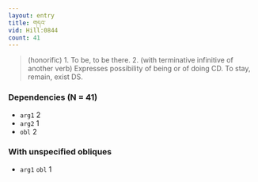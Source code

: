 ```yaml
---
layout: entry
title: གདའ་
vid: Hill:0844
count: 41
---
```

> (honorific) 1\. To be, to be there\. 2\. (with terminative infinitive of another verb) Expresses possibility of being or of doing CD\. To stay, remain, exist DS\.


### Dependencies (N = 41)
* `arg1` 2
* `arg2` 1
* `obl` 2


### With unspecified obliques
* `arg1` `obl` 1

